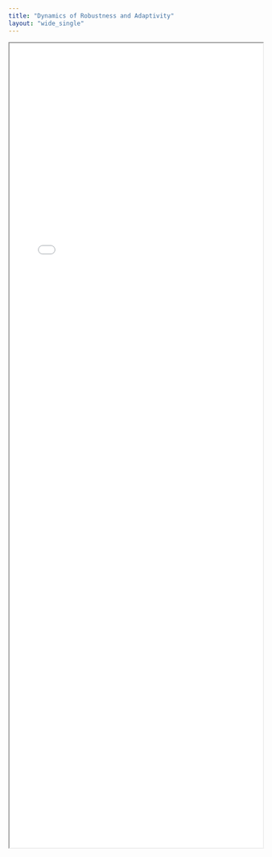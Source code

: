 ```yaml
---
title: "Dynamics of Robustness and Adaptivity"
layout: "wide_single"
---
```


<iframe src="/extra/struggling-with-change/dashboard.html" style="display: flex; align-self: center;" height="1600px" width="100%"></iframe>
